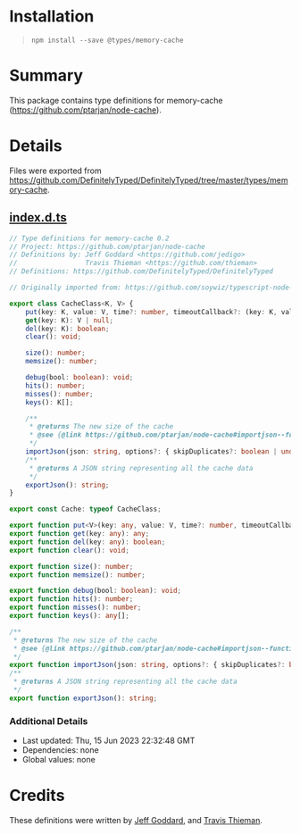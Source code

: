 # Installation
> `npm install --save @types/memory-cache`

# Summary
This package contains type definitions for memory-cache (https://github.com/ptarjan/node-cache).

# Details
Files were exported from https://github.com/DefinitelyTyped/DefinitelyTyped/tree/master/types/memory-cache.
## [index.d.ts](https://github.com/DefinitelyTyped/DefinitelyTyped/tree/master/types/memory-cache/index.d.ts)
````ts
// Type definitions for memory-cache 0.2
// Project: https://github.com/ptarjan/node-cache
// Definitions by: Jeff Goddard <https://github.com/jedigo>
//                 Travis Thieman <https://github.com/thieman>
// Definitions: https://github.com/DefinitelyTyped/DefinitelyTyped

// Originally imported from: https://github.com/soywiz/typescript-node-definitions/memory-cache.d.ts

export class CacheClass<K, V> {
    put(key: K, value: V, time?: number, timeoutCallback?: (key: K, value: V) => void): V;
    get(key: K): V | null;
    del(key: K): boolean;
    clear(): void;

    size(): number;
    memsize(): number;

    debug(bool: boolean): void;
    hits(): number;
    misses(): number;
    keys(): K[];

    /**
     * @returns The new size of the cache
     * @see {@link https://github.com/ptarjan/node-cache#importjson--functionjson-string-options--skipduplicates-boolean-}
     */
    importJson(json: string, options?: { skipDuplicates?: boolean | undefined }): number;
    /**
     * @returns A JSON string representing all the cache data
     */
    exportJson(): string;
}

export const Cache: typeof CacheClass;

export function put<V>(key: any, value: V, time?: number, timeoutCallback?: (key: any, value: any) => void): V;
export function get(key: any): any;
export function del(key: any): boolean;
export function clear(): void;

export function size(): number;
export function memsize(): number;

export function debug(bool: boolean): void;
export function hits(): number;
export function misses(): number;
export function keys(): any[];

/**
 * @returns The new size of the cache
 * @see {@link https://github.com/ptarjan/node-cache#importjson--functionjson-string-options--skipduplicates-boolean-}
 */
export function importJson(json: string, options?: { skipDuplicates?: boolean | undefined }): number;
/**
 * @returns A JSON string representing all the cache data
 */
export function exportJson(): string;

````

### Additional Details
 * Last updated: Thu, 15 Jun 2023 22:32:48 GMT
 * Dependencies: none
 * Global values: none

# Credits
These definitions were written by [Jeff Goddard](https://github.com/jedigo), and [Travis Thieman](https://github.com/thieman).
